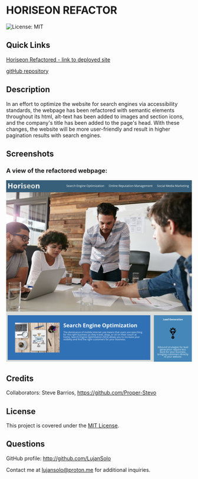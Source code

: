 # HORISEON REFACTOR

![License: MIT](https://img.shields.io/badge/License-MIT-yellow.svg)

## Quick Links

[Horiseon Refactored - link to deployed site](https://lujansolo.github.io/horiseon-refactor-project/)

[gitHub repository](https://github.com/LujanSolo/horiseon-refactor-project)

## Description

In an effort to optimize the website for search engines via accessibility standards, the webpage has been refactored with semantic elements throughout its html, alt-text has been added to images and section icons, and the company's title has been added to the page's head. With these changes, the website will be more user-friendly and result in higher pagination results with search engines.

## Screenshots

### A view of the refactored webpage:

![The Horiseon website after refactor](/assets/images/horiseon-new.png)

## Credits

Collaborators: Steve Barrios, https://github.com/Proper-Stevo

## License

This project is covered under the [MIT License](https://opensource.org/licenses/MIT).

## Questions

GitHub profile: http://github.com/LujanSolo

Contact me at lujansolo@proton.me for additional inquiries.

